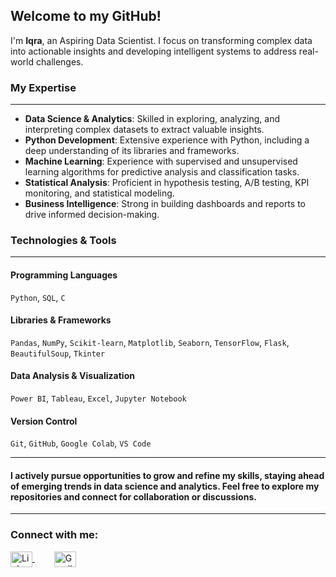## Welcome to my GitHub!

I'm **Iqra**, an Aspiring Data Scientist. I focus on transforming complex data into actionable insights and developing intelligent systems to address real-world challenges.

### My Expertise
___
- **Data Science & Analytics**: Skilled in exploring, analyzing, and interpreting complex datasets to extract valuable insights.
- **Python Development**: Extensive experience with Python, including a deep understanding of its libraries and frameworks.
- **Machine Learning**: Experience with supervised and unsupervised learning algorithms for predictive analysis and classification tasks.
- **Statistical Analysis**: Proficient in hypothesis testing, A/B testing, KPI monitoring, and statistical modeling.
- **Business Intelligence**: Strong in building dashboards and reports to drive informed decision-making.
  

### Technologies & Tools
---

#### Programming Languages  
`Python`, `SQL`, `C`

#### Libraries & Frameworks  
`Pandas`, `NumPy`, `Scikit-learn`, `Matplotlib`, `Seaborn`, `TensorFlow`, `Flask`, `BeautifulSoup`, `Tkinter`

#### Data Analysis & Visualization  
`Power BI`, `Tableau`, `Excel`, `Jupyter Notebook`

#### Version Control  
`Git`, `GitHub`, `Google Colab`, `VS Code`

---
#### I actively pursue opportunities to grow and refine my skills, staying ahead of emerging trends in data science and analytics. Feel free to explore my repositories and connect for collaboration or discussions.
---


<h3 align="left">Connect with me:</h3>
<p align="left">
  <a href="https://linkedin.com/in/iqra-fatima-umang-b2852a237" target="blank" style="margin-right: 15px;">
    <img align="center" src="https://raw.githubusercontent.com/rahuldkjain/github-profile-readme-generator/master/src/images/icons/Social/linked-in-alt.svg" alt="LinkedIn" height="25" width="35" />
  </a> &nbsp;&nbsp;&nbsp;
  
  <a href="syedaaiqraa1308@gmail.com" target="blank">
    <img align="center" src="https://upload.wikimedia.org/wikipedia/commons/thumb/7/7e/Gmail_icon_%282020%29.svg/512px-Gmail_icon_%282020%29.svg.png" alt="Gmail" height="25" width="35" />
  </a>
</p>


